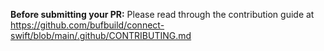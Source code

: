 **Before submitting your PR:** Please read through the contribution guide at https://github.com/bufbuild/connect-swift/blob/main/.github/CONTRIBUTING.md
